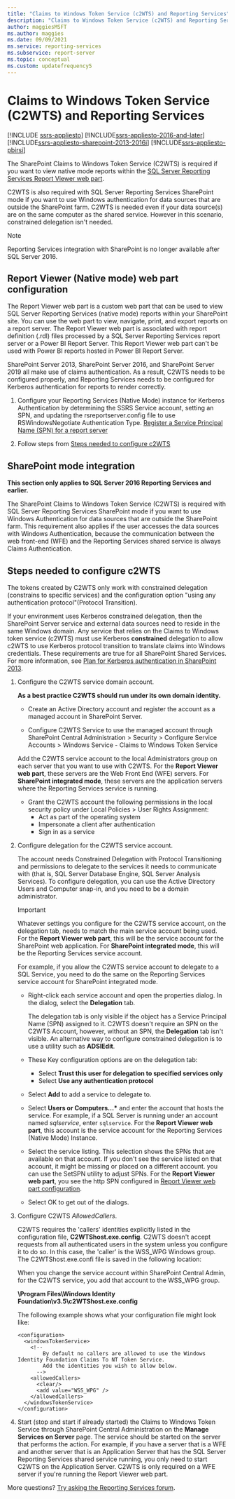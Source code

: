 ```yaml
---
title: "Claims to Windows Token Service (c2WTS) and Reporting Services"
description: "Claims to Windows Token Service (c2WTS) and Reporting Services"
author: maggiesMSFT
ms.author: maggies
ms.date: 09/09/2021
ms.service: reporting-services
ms.subservice: report-server
ms.topic: conceptual
ms.custom: updatefrequency5
---
```


# Claims to Windows Token Service (C2WTS) and Reporting Services

[!INCLUDE [ssrs-appliesto](../../includes/ssrs-appliesto.md)] [!INCLUDE[ssrs-appliesto-2016-and-later](../../includes/ssrs-appliesto-2016-and-later.md)] [!INCLUDE[ssrs-appliesto-sharepoint-2013-2016i](../../includes/ssrs-appliesto-sharepoint-2013-2016.md)] [!INCLUDE[ssrs-appliesto-pbirsi](../../includes/ssrs-appliesto-pbirs.md)]

The SharePoint Claims to Windows Token Service (C2WTS) is required if you want to view native mode reports within the [SQL Server Reporting Services Report Viewer web part](../report-server-sharepoint/deploy-report-viewer-web-part.md).

C2WTS is also required with SQL Server Reporting Services SharePoint mode if you want to use Windows authentication for data sources that are outside the SharePoint farm. C2WTS is needed even if your data source(s) are on the same computer as the shared service. However in this scenario, constrained delegation isn't needed.

> [!NOTE]
> Reporting Services integration with SharePoint is no longer available after SQL Server 2016.

## Report Viewer (Native mode) web part configuration

The Report Viewer web part is a custom web part that can be used to view SQL Server Reporting Services (native mode) reports within your SharePoint site. You can use the web part to view, navigate, print, and export reports on a report server. The Report Viewer web part is associated with report definition (.rdl) files processed by a SQL Server Reporting Services report server or a Power BI Report Server. This Report Viewer web part can't be used with Power BI reports hosted in Power BI Report Server. 

SharePoint Server 2013, SharePoint Server 2016, and SharePoint Server 2019 all make use of claims authentication. As a result, C2WTS needs to be configured properly, and Reporting Services needs to be configured for Kerberos authentication for reports to render correctly.

1. Configure your Reporting Services (Native Mode) instance for Kerberos Authentication by determining the SSRS Service account, setting an SPN, and updating the rsreportserver.config file to use RSWindowsNegotiate Authentication Type. [Register a Service Principal Name (SPN) for a report server](../report-server/register-a-service-principal-name-spn-for-a-report-server.md)

2. Follow steps from [Steps needed to configure c2WTS](#steps-needed-to-configure-c2wts)
 

## SharePoint mode integration

**This section only applies to SQL Server 2016 Reporting Services and earlier.**

The SharePoint Claims to Windows Token Service (C2WTS) is required with SQL Server Reporting Services SharePoint mode if you want to use Windows Authentication for data sources that are outside the SharePoint farm. This requirement also applies if the user accesses the data sources with Windows Authentication, because the communication between the web front-end (WFE) and the Reporting Services shared service is always Claims Authentication.

## Steps needed to configure c2WTS

The tokens created by C2WTS only work with constrained delegation (constrains to specific services) and the configuration option "using any authentication protocol"(Protocol Transition).

If your environment uses Kerberos constrained delegation, then the SharePoint Server service and external data sources need to reside in the same Windows domain. Any service that relies on the Claims to Windows token service (c2WTS) must use Kerberos **constrained** delegation to allow c2WTS to use Kerberos protocol transition to translate claims into Windows credentials. These requirements are true for all SharePoint Shared Services. For more information, see [Plan for Kerberos authentication in SharePoint 2013](/SharePoint/security-for-sharepoint-server/kerberos-authentication-planning).  

1. Configure the C2WTS service domain account. 

    **As a best practice C2WTS should run under its own domain identity.**

    * Create an Active Directory account and register the account as a managed account in SharePoint Server.
   
    * Configure C2WTS Service to use the managed account through SharePoint Central Administration > Security > Configure Service Accounts > Windows Service - Claims to Windows Token Service

    Add the C2WTS service account to the local Administrators group on each server that you want to use with C2WTS. For the **Report Viewer web part**, these servers are the Web Front End (WFE) servers. For **SharePoint integrated mode**, these servers are the application servers where the Reporting Services service is running.
    * Grant the C2WTS account the following permissions in the local security policy under Local Policies > User Rights Assignment:
        * Act as part of the operating system
        * Impersonate a client after authentication
        * Sign in as a service

	
2. Configure delegation for the C2WTS service account.

    The account needs Constrained Delegation with Protocol Transitioning and permissions to delegate to the services it needs to communicate with (that is, SQL Server Database Engine, SQL Server Analysis Services). To configure delegation, you can use the Active Directory Users and Computer snap-in, and you need to be a domain administrator.

    > [!IMPORTANT]
    > Whatever settings you configure for the C2WTS service account, on the delegation tab, needs to match the main service account being used. For the **Report Viewer web part**, this will be the service account for the SharePoint web application. For **SharePoint integrated mode**, this will be the Reporting Services service account.
    >
    > For example, if you allow the C2WTS service account to delegate to a SQL Service, you need to do the same on the Reporting Services service account for SharePoint integrated mode.

    * Right-click each service account and open the properties dialog. In the dialog, select the **Delegation** tab.

        The delegation tab is only visible if the object has a Service Principal Name (SPN) assigned to it. C2WTS doesn't require an SPN on the C2WTS Account, however, without an SPN, the **Delegation** tab isn't visible. An alternative way to configure constrained delegation is to use a utility such as **ADSIEdit**.

    * These Key configuration options are on the delegation tab:

        * Select **Trust this user for delegation to specified services only**
        * Select **Use any authentication protocol**

    * Select **Add** to add a service to delegate to.

    * Select **Users or Computers...&#42;** and enter the account that hosts the service. For example, if a SQL Server is running under an account named *sqlservice*, enter `sqlservice`. 
	  For the **Report Viewer web part**, this account is the service account for the Reporting Services (Native Mode) Instance.

    * Select the service listing. This selection shows the SPNs that are available on that account. If you don't see the service listed on that account, it might be missing or placed on a different account. you can use the SetSPN utility to adjust SPNs. For the **Report Viewer web part**, you see the http SPN configured in [Report Viewer web part configuration](#report-viewer-native-mode-web-part-configuration).

    * Select OK to get out of the dialogs.

3. Configure C2WTS *AllowedCallers*.

    C2WTS requires the 'callers' identities explicitly listed in the configuration file, **C2WTShost.exe.config**. C2WTS doesn't accept requests from all authenticated users in the system unless you configure it to do so. In this case, the 'caller' is the WSS_WPG Windows group. The C2WTShost.exe.confi file is saved in the following location:

    When you change the service account within SharePoint Central Admin, for the C2WTS service, you add that account to the WSS_WPG group.

    **\Program Files\Windows Identity Foundation\v3.5\c2WTShost.exe.config**

    The following example shows what your configuration file might look like:

    ```
    <configuration>
      <windowsTokenService>
        <!--  
            By default no callers are allowed to use the Windows Identity Foundation Claims To NT Token Service.  
            Add the identities you wish to allow below.  
          -->
        <allowedCallers>
          <clear/>
          <add value="WSS_WPG" />
        </allowedCallers>
      </windowsTokenService>
    </configuration>
    ```

4. Start (stop and start if already started) the Claims to Windows Token Service through SharePoint Central Administration on the **Manage Services on Server** page. The service should be started on the server that performs the action. For example, if you have a server that is a WFE and another server that is an Application Server that has the SQL Server Reporting Services shared service running, you only need to start C2WTS on the Application Server. C2WTS is only required on a WFE server if you're running the Report Viewer web part.

More questions? [Try asking the Reporting Services forum](/answers/search.html?c=&f=&includeChildren=&q=ssrs+OR+reporting+services&redirect=search%2fsearch&sort=relevance&type=question+OR+idea+OR+kbentry+OR+answer+OR+topic+OR+user).
